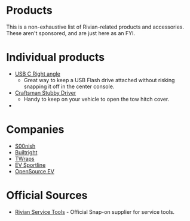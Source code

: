 # Products

This is a non-exhaustive list of Rivian-related products and accessories.  These aren't sponsored,
and are just here as an FYI.

# Individual products

* [USB C Right angle](https://www.amazon.com/dp/B0B1X38VYG)
  * Great way to keep a USB Flash drive attached without risking snapping it off in the center console.
* [Craftsman Stubby Driver](https://www.amazon.com/dp/B09JBDP5VX)
  * Handy to keep on your vehicle to open the tow hitch cover.
* 

# Companies

* [S00nish](https://S00nish.com)
* [Builtright](https://builtrightind.com/collections/rivian-r1t-accessories)
* [TWraps](https://twraps.com/collections/rivian-r1t)
* [EV Sportline](https://evsportline.com/pages/rivian)
* [OpenSource EV](https://opensourceev.com)

# Official Sources

* [Rivian Service Tools](https://rivianservicetools.com) - Official Snap-on supplier for service tools.
